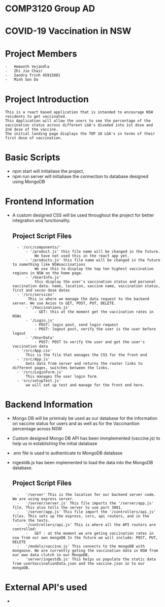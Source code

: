 # COMP3120 Group AD
# COVID-19 Vaccination in NSW

# Project Members
    -   Hemanth Vejandla
    -   Zhi Jie Chair   
    -   Sandra Trinh 45915881
    -   Minh Son Do
    



# Project Introduction
    This is a react based application that is intended to encourage NSW residents to get vaccinated. 
    This Application will allow the users to see the percentage of the vaccination status across different LGA's diveded into 1st dose and 2nd dose of the vaccine.
    The initial landing page displays the TOP 10 LGA's in terms of their first dose of vaccination.

# Basic Scripts
- npm start will initialiase the project,
- npm run server will initialiase the connection to database designed using MongoDB


# Frontend Information
- A custom designed CSS will be used throughout the project for better integration and functionality.

    ## Project Script Files
        - '/src/components/'
            - '/product.js' this file name will be changed in the future. 
                We have not used this in the react app yet.
            - '/products.js' this file name will be changed in the future to something like NSWvaccinations
                We use this to display the top ten highest vaccination regions in NSW on the home page.
            - '/UserInfo.js' 
                this display the user's vaccination status and personal vaccination data. name, location, vaccine name, vaccination status, first and secon dose datas
        - '/src/services'
             This is where we manage the data request to the backend server. We use Axios to GET, POST, PUT, DELETE.
            - '/Vaccinations.js'
                - GET: this at the moment get the vaccination rates in NSWs
            - '/Login.js'
                - POST: login post, send login request
                - POST: logout post, verify the user is the user before logout
            - '/UserData'
                - POST: POST to verify the user and get the user's vaccination data
        - '/src/App.css'
            This is the file that manages the CSS for the front end
        - '/src/App.js'
            Gets data from server and returns the router links to different pages, switches between the links.
        - '/src/LoginForm.js'
            This manages the user login form.
        - 'src/setupTest.js'
            we will set up test and manage for the front end here.


# Backend Information
- Mongo DB will be primiraly be used as our database for the information on vaccine status for users and as well as for the Vaccinantion percentage across NSW
- Custom designed Mongo DB API has been immplemented (vaccine.js) to help us in establishing the initial database
- .env file is used to authenticate to MongoDB database
- ingestdb.js has been implemented to load the data into the MongoDB database.

    ## Project Script Files 
        -   '/server' This is the location for our backend server code. We are using express server.
        -   '/server/server.js' This file imports the '/server/app.js' file. This also tells the server to use port 3001.
        -   '/server/app.js' This file import the '/controllers/api.js' files. This sets up the express, cors, api routers, and in the future the tests.
        -   '/controllers/api.js' This is where all the API routers are controlled:
            -   GET : at the moment we are geting vaccination rates in nsw from our own mongoDB In the future we will include: POST, PUT, DELETE
        -   '/models/vaccine.js' This connects to the mongoDB with mongoose. We are currently geting the vaccination data in NSW from our own data clutch in our MongoDB.
        -   'server/ingestdb.js' This helps us populate the static data from userVaccinationData.json and the vaccine.json in to our mongoDB.

# External API's used
- 


